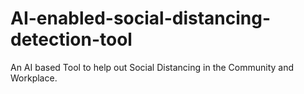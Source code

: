# AI-enabled-social-distancing-detection-tool
An AI based Tool to help out Social Distancing in the Community and Workplace.
